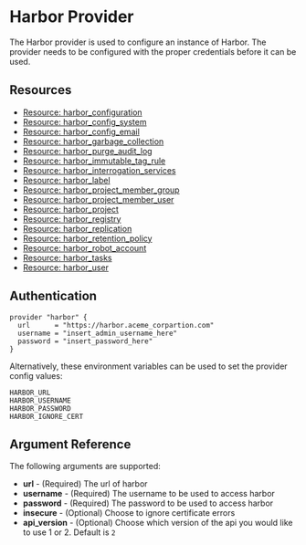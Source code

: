 # Harbor Provider
The Harbor provider is used to configure an instance of Harbor. The provider needs to be configured with the proper credentials before it can be used.

## Resources
* [Resource: harbor_configuration](resources/configuration.md)
* [Resource: harbor_config_system](resources/config_system.md)
* [Resource: harbor_config_email](resources/config_email.md)
* [Resource: harbor_garbage_collection](resources/garbage_collection.md)
* [Resource: harbor_purge_audit_log](resources/purge-audit-log.md)
* [Resource: harbor_immutable_tag_rule](resources/immutable_tag_rule.md)
* [Resource: harbor_interrogation_services](resources/interrogation_services.md)
* [Resource: harbor_label](resources/label.md)
* [Resource: harbor_project_member_group](resources/project_member_group.md)
* [Resource: harbor_project_member_user](resources/project_member_user.md)
* [Resource: harbor_project](resources/project.md)
* [Resource: harbor_registry](resources/registry.md)
* [Resource: harbor_replication](resources/replication.md)
* [Resource: harbor_retention_policy](resources/retention_policy.md)
* [Resource: harbor_robot_account](resources/robot_account.md)
* [Resource: harbor_tasks](resources/tasks.md)
* [Resource: harbor_user](resources/user.md)

## Authentication
```hcl
provider "harbor" {
  url      = "https://harbor.aceme_corpartion.com"
  username = "insert_admin_username_here"
  password = "insert_password_here"
}
```

Alternatively, these environment variables can be used to set the provider config values:
```
HARBOR_URL
HARBOR_USERNAME
HARBOR_PASSWORD
HARBOR_IGNORE_CERT
```

## Argument Reference
The following arguments are supported:

* **url** - (Required) The url of harbor
* **username** - (Required) The username to be used to access harbor
* **password** - (Required) The password to be used to access harbor
* **insecure** - (Optional) Choose to ignore certificate errors
* **api_version** - (Optional) Choose which version of the api you would like to use 1 or 2. Default is `2`
